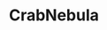 ---
codehost: https://github.com/https://github.com/crabnebula-dev
linkedin: https://linkedin.com/company/crabnebula
logohandle: crabnebuladev
sort: crabnebula
title: CrabNebula
website: https://crabnebula.dev/
youtube: https://youtube.com/@crabnebula-dev
---